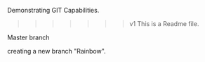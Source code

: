 Demonstrating GIT Capabilities.
>>>>>>> v1
This is a Readme file.

Master branch

creating a new branch "Rainbow".
